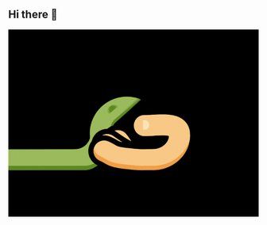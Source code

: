 ## Hi there 👋

<img src="https://github.com/AMahonya/AMahonya/blob/main/sb_dribbble.gif" alt="The unlimited" width="600">
